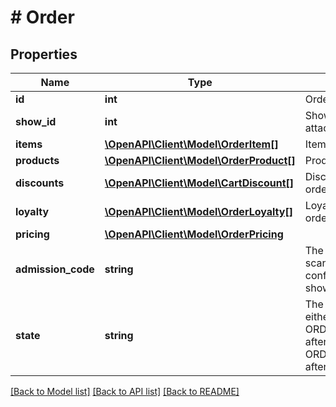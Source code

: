 # # Order

## Properties

Name | Type | Description | Notes
------------ | ------------- | ------------- | -------------
**id** | **int** | Order ID |
**show_id** | **int** | Show ID the order is attached to. |
**items** | [**\OpenAPI\Client\Model\OrderItem[]**](OrderItem.md) | Items of the order. | [optional]
**products** | [**\OpenAPI\Client\Model\OrderProduct[]**](OrderProduct.md) | Products of the order. | [optional]
**discounts** | [**\OpenAPI\Client\Model\CartDiscount[]**](CartDiscount.md) | Discounts applied to the order. | [optional]
**loyalty** | [**\OpenAPI\Client\Model\OrderLoyalty[]**](OrderLoyalty.md) | Loyalty cards applied to the order. | [optional]
**pricing** | [**\OpenAPI\Client\Model\OrderPricing**](OrderPricing.md) |  | [optional]
**admission_code** | **string** | The code that can be scanned by cinema staff to confirm entry to the show/event. |
**state** | **string** | The state of the order, either ORDER_STATE_CONFIRMED after cart checkout or ORDER_STATE_CANCELLED after order cancel. | [default to 'ORDER_STATE_CONFIRMED']

[[Back to Model list]](../../README.md#models) [[Back to API list]](../../README.md#endpoints) [[Back to README]](../../README.md)
